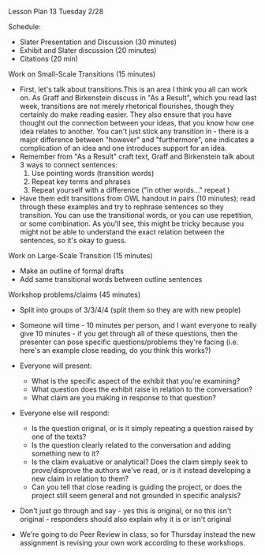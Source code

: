 Lesson Plan 13
Tuesday 2/28

Schedule:
- Slater Presentation and Discussion (30 minutes)
- Exhibit and Slater discussion (20 minutes)
- Citations (20 min)

Work on Small-Scale Transitions (15 minutes)
- First, let's talk about transitions.This is an area I think you all can work on. As Graff and Birkenstein discuss in "As a Result", which you read last week, transitions are not merely  rhetorical flourishes, though they certainly do make reading easier. They also ensure that you have thought out the connection between your ideas, that you know how one idea relates to another. You can't just stick any transition in - there is a major difference between "however" and "furthermore", one indicates a complication of an idea and one introduces support for an idea.
- Remember from "As a Result" craft text, Graff and Birkenstein talk about 3 ways to connect sentences:
  1. Use pointing words (transition words)
  2. Repeat key terms and phrases
  3. Repeat yourself with a difference ("in other words..." repeat )
- Have them edit transitions from OWL handout in pairs (10 minutes); read through these examples and try to rephrase sentences so they transition. You can use the transitional words, or you can use repetition, or some combination. As you'll see, this might be tricky because you might not be able to understand the exact relation between the sentences, so it's okay to guess.

Work on Large-Scale Transition (15 minutes)
- Make an outline of formal drafts
- Add same transitional words between outline sentences

Workshop problems/claims (45 minutes)
- Split into groups of 3/3/4/4 (split them so they are with new people)
- Someone will time - 10 minutes per person, and I want everyone to really give 10 minutes - if you get through all of these questions, then the presenter can pose specific questions/problems they're facing (i.e. here's an example close reading, do you think this works?)
- Everyone will present:
  - What is the specific aspect of the exhibit that you're examining?
  - What question does the exhibit raise in relation to the conversation?
  - What claim are you making in response to that question?
- Everyone else will respond:
  - Is the question original, or is it simply repeating a question raised by one of the texts?
  - Is the question clearly related to the conversation and adding something new to it?
  - Is the claim evaluative or analytical? Does the claim simply seek to prove/disprove the authors we've read, or is it instead developing a new claim in relation to them?
  - Can you tell that close reading is guiding the project, or does the project still seem general and not grounded in specific analysis?
- Don't just go through and say - yes this is original, or no this isn't original - responders should also explain why it is or isn't original

- We're going to do Peer Review in class, so for Thursday instead the new assignment is revising your own work according to these workshops.
